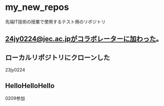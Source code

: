 # my_new_repos
先端IT技術の授業で使用するテスト用のリポジトリ

## 24jy0224@jec.ac.jpがコラボレーターに加わった。
## ローカルリポジトリにクローンした
23jy0224


## HelloHelloHello
0209参加
